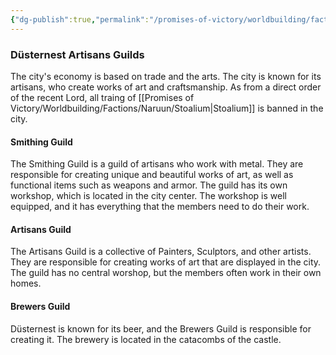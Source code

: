 ```yaml
---
{"dg-publish":true,"permalink":"/promises-of-victory/worldbuilding/factions/duesternest/duesternest-artisans-guilds/","noteIcon":"Faction","created":"","updated":""}
---
```







### Düsternest Artisans Guilds

The city's economy is based on trade and the arts. The city is known for its artisans, who create works of art and craftsmanship. As from a direct order of the recent Lord, all traing of [[Promises of Victory/Worldbuilding/Factions/Naruun/Stoalium\|Stoalium]] is banned in the city.

#### Smithing Guild

The Smithing Guild is a guild of artisans who work with metal. They are responsible for creating unique and beautiful works of art, as well as functional items such as weapons and armor.
The guild has its own workshop, which is located in the city center. The workshop is well equipped, and it has everything that the members need to do their work.

#### Artisans Guild

The Artisans Guild is a collective of Painters, Sculptors, and other artists. They are responsible for creating works of art that are displayed in the city.
The guild has no central worshop, but the members often work in their own homes.

#### Brewers Guild

Düsternest is known for its beer, and the Brewers Guild is responsible for creating it. The brewery is located in the catacombs of the castle.